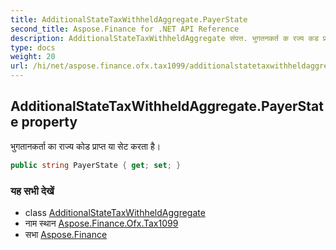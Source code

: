 ```yaml
---
title: AdditionalStateTaxWithheldAggregate.PayerState
second_title: Aspose.Finance for .NET API Reference
description: AdditionalStateTaxWithheldAggregate संपत्त. भुगतनकर्त क रज्य कड प्रप्त य सेट करत है
type: docs
weight: 20
url: /hi/net/aspose.finance.ofx.tax1099/additionalstatetaxwithheldaggregate/payerstate/
---
```

## AdditionalStateTaxWithheldAggregate.PayerState property

भुगतानकर्ता का राज्य कोड प्राप्त या सेट करता है।

```csharp
public string PayerState { get; set; }
```

### यह सभी देखें

* class [AdditionalStateTaxWithheldAggregate](../)
* नाम स्थान [Aspose.Finance.Ofx.Tax1099](../../additionalstatetaxwithheldaggregate/)
* सभा [Aspose.Finance](../../../)


